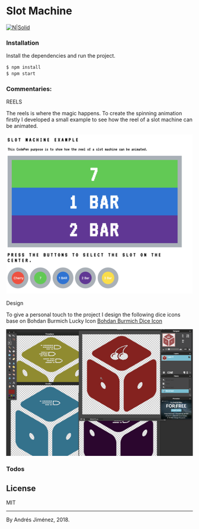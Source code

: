 # Slot Machine

[![N|Solid](./src/assets/img/demo.gif)]()



### Installation


Install the dependencies and run the project.

```sh
$ npm install 
$ npm start
```


### Commentaries:

REELS

The reels is where the magic happens. To create the spinning animation firstly I developed a small example to see how the reel of a slot machine can be animated. 

[![N|Solid](./src/assets/img/codepen.png)](https://codepen.io/and951/pen/XxNdem?editors=1001)

Design

To give a personal touch to the project I design the following dice icons base on  Bohdan Burmich Lucky Icon [Bohdan Burmich Dice Icon](https://thenounproject.com/icon/224119/)

[![N|Solid](./src/assets/img/design.png)]()


### Todos


License
----

MIT


[//]: # (These are reference links used in the body of this note and get stripped out when the markdown processor does its job. There is no need to format nicely because it shouldn't be seen. Thanks SO - http://stackoverflow.com/questions/4823468/store-comments-in-markdown-syntax)


   [git-repo-url]: <https://github.com/joemccann/dillinger.git>
   [markdown-it]: <https://github.com/markdown-it/markdown-it>
   [node.js]: <http://nodejs.org>

----------
By Andrés Jiménez, 2018.
